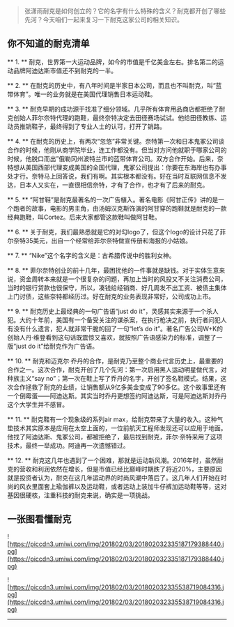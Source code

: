 > 张潇雨耐克是如何创立的？它的名字有什么特殊的含义？耐克都开创了哪些先河？今天咱们一起来复习一下耐克这家公司的相关知识。

## 你不知道的耐克清单

 ** 1. ** 耐克，世界第一大运动品牌，如今的市值是千亿美金左右。排名第二的运动品牌阿迪达斯市值还不到耐克的一半。

 ** 2. ** 在耐克的历史中，有八年时间是半家日本公司，而且也不叫耐克，叫“蓝带体育”。唯一的业务就是在美国代理销售日本运动鞋。

 ** 3. ** 耐克早期的成功源于找准了细分领域。几乎所有体育用品商店都拒绝了耐克创始人菲尔奈特代理的跑鞋，最终奈特决定去田径赛场试试。他给田径教练、运动员推销鞋子，最终得到了专业人士的认可，打开了销路。

 ** 4. ** 在耐克的历史上，有两次“忽悠”非常关键。奈特第一次和日本鬼冢公司谈合作的时候，他刚从商学院毕业，连工作都没有。但当对方问他就职于哪家公司的时候，他脱口而出”俄勒冈州波特兰市的蓝带体育公司。双方合作开始。后来，奈特想从美国西部代理变成美国的全国代理，鬼冢公司提出：你要在东海岸也有办事处才行。奈特马上回答说，我们有啊。其实根本都没有。好在当时互联网信息不发达，日本人又实在，一直很相信奈特，才有了合作，也才有了后来的耐克。

 ** 5. ** “阿甘鞋”是耐克最著名的一次广告植入。著名电影《阿甘正传》讲的是一个跑者的故事，电影的男主角，由汤姆汉克斯饰演的阿甘穿的跑鞋就是耐克的一款经典跑鞋，叫Cortez。后来大家都管这款鞋叫做阿甘鞋。

 ** 6. ** 关于耐克，我们最熟悉就是它的对勾logo了，但这个logo的设计只花了菲尔奈特35美元，出自一个经常给菲尔奈特做宣传册和海报的小姑娘。

 ** 7. ** “Nike”这个名字的含义是：古希腊传说中的胜利女神。

 ** 8. ** 菲尔奈特创业的前十几年，最困扰他的一件事就是缺钱。对于实体生意来说，资金周转本来就是一个很复杂的问题，再加上当时的风投又不关注消费公司，当时的银行贷款也很保守，所以，凑钱给经销商、好几周发不出工资、被债主集体上门讨债，这些奈特都经历过。好在耐克的业务表现非常好，公司成功上市。

 ** 9. ** 耐克历史上最经典的一句广告语“just do it”，灵感其实来源于一个杀人犯。大约十年前，美国有一个备受关注的谋杀案，在执行枪决之前，执行者问犯人有没有什么遗言，犯人就非常干脆的回了一句“let’s do it”。著名广告公司W+K的创始人丹·维登看到这句话既震惊又喜欢，就按照广告语感染力的标准，调整了一版“just do it”给耐克作为广告语。

 ** 10. ** 耐克和迈克尔·乔丹的合作，是耐克乃至整个商业代言历史上，最重要的合作之一。这次合作，耐克开创了几个先河：第一次启用黑人运动明星做代言，对种族主义“say no”；第一次在鞋上写了乔丹的名字，开创了签名鞋模式。结果，这次合作拯救了耐克的业绩，让销售额从9亿多美金变成了90多亿。这个故事里还有一个倒霉蛋——阿迪达斯。其实当时乔丹更想签约阿迪达斯，可是阿迪达斯对乔丹这个大学生并不感冒。

 ** 11. ** 耐克鞋有一个现象级的系列air max，给耐克带来了大量的收入。这种气垫技术其实原本是应用在太空上面的，一位前航天工程师发现还可以应用于地面。他找了阿迪达斯、鬼冢公司，都被拒绝了，最后找到耐克，菲尔·奈特采用了这项技术，最终一举成功。阿迪再一次遗憾错过。

 ** 12. ** 耐克这几年也遇到了一个困难，那就是运动新风潮。2016年时，虽然耐克的营收和利润依然在增长，但是市值已经比巅峰时期跌了将近20%，主要原因就是投资者认为，耐克在这几年运动界的时尚风潮中落后了。这几年人们开始在时尚的风衣里面套上瑜伽裤以及运动鞋，或者运动上装加牛仔裤加运动鞋等等，这对基因很硬核，注重科技的耐克来说，确实是一项挑战。

## 一张图看懂耐克

![https://piccdn3.umiwi.com/img/201802/03/201802032335187179388440.jpg](https://piccdn3.umiwi.com/img/201802/03/201802032335187179388440.jpg)

![https://piccdn3.umiwi.com/img/201802/03/201802032335538719084316.jpg](https://piccdn3.umiwi.com/img/201802/03/201802032335538719084316.jpg)

---
